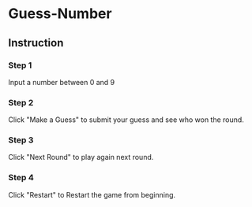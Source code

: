 # Guess-Number

## Instruction
### Step 1
Input a number between 0 and 9
### Step 2
Click "Make a Guess" to submit your guess and see who won the round.
### Step 3
Click "Next Round" to play again next round.
### Step 4
Click "Restart" to Restart the game from beginning.
